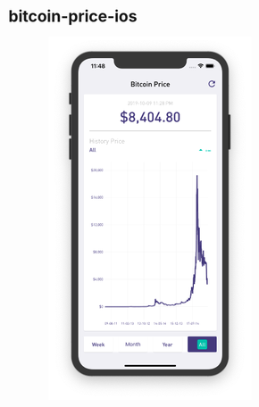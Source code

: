 # bitcoin-price-ios

<p align="center">
  <a href=""><img src="Screen%20Shot%202019-10-09%20at%2023.48.25.png" alt="BitPrice" title="BitPrice"/></a>
</p>


